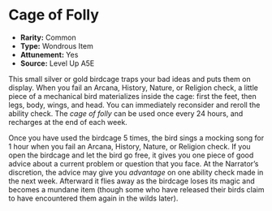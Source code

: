 
# Cage of Folly

* **Rarity:** Common
* **Type:** Wondrous Item
* **Attunement:** Yes
* **Source:** Level Up A5E


This small silver or gold birdcage traps your bad ideas and puts them on display. When you fail an Arcana, History, Nature, or Religion check, a little piece of a mechanical bird materializes inside the cage: first the feet, then legs, body, wings, and head. You can immediately reconsider and reroll the ability check. The _cage of folly_ can be used once every 24 hours, and recharges at the end of each week.

Once you have used the birdcage 5 times, the bird sings a mocking song for 1 hour when you fail an Arcana, History, Nature, or Religion check. If you open the birdcage and let the bird go free, it gives you one piece of good advice about a current problem or question that you face. At the Narrator’s discretion, the advice may give you _advantage_  on one ability check made in the next week. Afterward it flies away as the birdcage loses its magic and becomes a mundane item (though some who have released their birds claim to have encountered them again in the wilds later).
